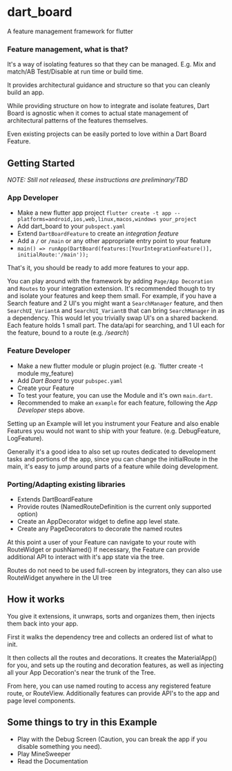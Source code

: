 # dart_board

A feature management framework for flutter

### Feature management, what is that?

It's a way of isolating features so that they can be managed. E.g. Mix and match/AB Test/Disable at run time or build time.

It provides architectural guidance and structure so that you can cleanly build an app.

While providing structure on how to integrate and isolate features, Dart Board is agnostic when it comes to actual 
state management of architectural patterns of the features themselves.

Even existing projects can be easily ported to love within a Dart Board Feature.

## Getting Started

*NOTE: Still not released, these instructions are preliminary/TBD*

### App Developer

- Make a new flutter app project `flutter create -t app --platforms=android,ios,web,linux,macos,windows your_project`
- Add dart_board to your `pubspect.yaml`
- Extend `DartBoardFeature` to create an *integration feature*
- Add a `/` or `/main` or any other appropriate entry point to your feature
- `main() => runApp(DartBoard(features:[YourIntegrationFeature()], initialRoute:'/main'));`

That's it, you should be ready to add more features to your app. 

You can play around with the framework by adding `Page/App Decoration` and `Routes` to your integration extension. It's recommended though to try and isolate your features and keep them small. For example, if you have a Search feature and 2 UI's you might want a `SearchManager` feature, and then `SearchUI_VariantA` and `SearchUI_VariantB` that can bring `SearchManager` in as a dependency. This would let you trivially swap UI's on a shared backend.  Each feature holds 1 small part. The data/api for searching, and 1 UI each for the feature, bound to a route (e.g. */search*)


### Feature Developer

- Make a new flutter module or plugin project (e.g. `flutter create -t module my_feature)
- Add *Dart Board* to your `pubspec.yaml`
- Create your Feature
- To test your feature, you can use the Module and it's own `main.dart`. 
- Recommended to make an `example` for each feature, following the *App Developer* steps above.


Setting up an Example will let you instrument your Feature and also enable Features you would not want to ship with your feature. (e.g. DebugFeature, LogFeature).

Generally it's a good idea to also set up routes dedicated to development tasks and portions of the app, since you can change the initialRoute in the main, it's easy to jump around parts of a feature while doing development.

### Porting/Adapting existing libraries

- Extends DartBoardFeature
- Provide routes (NamedRouteDefinition is the current only supported option)
- Create an AppDecorator widget to define app level state.
- Create any PageDecorators to decorate the named routes

At this point a user of your Feature can navigate to your route with RouteWidget or pushNamed()
If necessary, the Feature can provide additional API to interact with it's app state via the tree.

Routes do not need to be used full-screen by integrators, they can also use RouteWidget anywhere in the UI tree

## How it works

You give it extensions, it unwraps, sorts and organizes them, then injects them back into your app.

First it walks the dependency tree and collects an ordered list of what to init.

It then collects all the routes and decorations. It creates the MaterialApp()
for you, and sets up the routing and decoration features, as well as injecting all your App Decoration's near the trunk of the Tree.

From here, you can use named routing to access any registered feature route, or
RouteView. Additionally features can provide API's to the app and page level components.




## Some things to try in this Example

- Play with the Debug Screen (Caution, you can break the app if you disable something you need).
- Play MineSweeper
- Read the Documentation